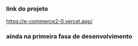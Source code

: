 ### link do projeto
https://e-commerce2-0.vercel.app/

### ainda na primeira fasa de desenvolvimento